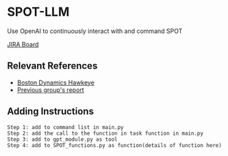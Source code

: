# SPOT-LLM

Use OpenAI to continuously interact with and command SPOT

[JIRA Board](https://spot-llm.atlassian.net/jira/software/projects/SLLM/boards/2)

## Relevant References

- [Boston Dynamics Hawkeye](https://github.com/gsiguenza12/LLM-spot-boston-dynamics/blob/master/main.py)
- [Previous group's report](https://docs.google.com/document/d/1hg1XWWe2ahRLNhT55p-1xw8ulFnpqdmBXqZ_e8rBZbg/edit?usp=sharing)

## Adding Instructions

    Step 1: add to command list in main.py
    Step 2: add the call to the function in task function in main.py
    Step 3: add to gpt_module.py as tool
    Step 4: add to SPOT_functions.py as function(details of function here)
